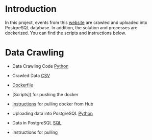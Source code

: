 # Introduction

In this project, events from this [website](https://www.lucernefestival.ch/en/program/summer-festival-23) are crawled and uploaded into PostgreSQL database. In addition, the solution and processes are dockerized. You can find the scripts and instructions below.

# Data Crawling

- Data Crawling Code [Python](https://github.com/alkimcelik/future_demand_case/blob/main/data_crawling.py)
- Crawled Data [CSV](https://github.com/alkimcelik/future_demand_case/blob/main/crawled_data.csv)
- [Dockerfile](https://github.com/alkimcelik/future_demand_case/blob/main/Dockerfile)
- [Scripts]( for pushing the docker
- [Instructions](https://github.com/alkimcelik/future_demand_case/blob/main/data_crawling_docker_instructions.md) for pulling docker from Hub


- Uploading data into PostgreSQL [Python](https://github.com/alkimcelik/future_demand_case/blob/main/uploading_data_to_postgresql.py)
- Data in PostgreSQL [SQL](https://github.com/alkimcelik/future_demand_case/blob/main/future_demand_case_alkim.sql)
- Instructions for pulling 
